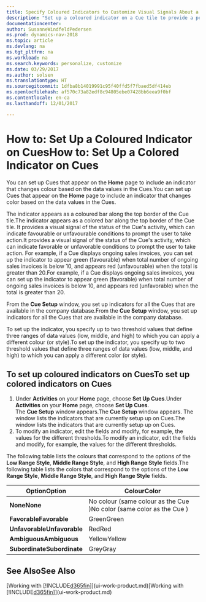 ```yaml
---
title: Specify Coloured Indicators to Customize Visual Signals About a Cue's Activity
description: "Set up a coloured indicator on a Cue tile to provide a personalized visual signal of the Cue’s activity."
documentationcenter: 
author: SusanneWindfeldPedersen
ms.prod: dynamics-nav-2018
ms.topic: article
ms.devlang: na
ms.tgt_pltfrm: na
ms.workload: na
ms.search.keywords: personalize, customize
ms.date: 03/29/2017
ms.author: solsen
ms.translationtype: HT
ms.sourcegitcommit: 1dfba8b14019991c95f40ffd5f7fbaed5df414eb
ms.openlocfilehash: af570c73a82edf8c94805ebe07428bb6eea9f0bf
ms.contentlocale: en-ca
ms.lasthandoff: 12/01/2017

---
```

# <a name="how-to-set-up-a-colored-indicator-on-cues"></a><span data-ttu-id="94166-103">How to: Set Up a Coloured Indicator on Cues</span><span class="sxs-lookup"><span data-stu-id="94166-103">How to: Set Up a Colored Indicator on Cues</span></span>
<span data-ttu-id="94166-104">You can set up Cues that appear on the **Home** page to include an indicator that changes colour based on the data values in the Cues.</span><span class="sxs-lookup"><span data-stu-id="94166-104">You can set up Cues that appear on the **Home** page to include an indicator that changes color based on the data values in the Cues.</span></span>

<span data-ttu-id="94166-105">The indicator appears as a coloured bar along the top border of the Cue tile.</span><span class="sxs-lookup"><span data-stu-id="94166-105">The indicator appears as a colored bar along the top border of the Cue tile.</span></span> <span data-ttu-id="94166-106">It provides a visual signal of the status of the Cue's activity, which can indicate favourable or unfavourable conditions to prompt the user to take action.</span><span class="sxs-lookup"><span data-stu-id="94166-106">It provides a visual signal of the status of the Cue's activity, which can indicate favorable or unfavorable conditions to prompt the user to take action.</span></span> <span data-ttu-id="94166-107">For example, if a Cue displays ongoing sales invoices, you can set up the indicator to appear green (favourable) when total number of ongoing sales invoices is below 10, and appears red (unfavourable) when the total is greater than 20.</span><span class="sxs-lookup"><span data-stu-id="94166-107">For example, if a Cue displays ongoing sales invoices, you can set up the indicator to appear green (favorable) when total number of ongoing sales invoices is below 10, and appears red (unfavorable) when the total is greater than 20.</span></span>

<span data-ttu-id="94166-108">From the **Cue Setup** window, you set up indicators for all the Cues that are available in the company database.</span><span class="sxs-lookup"><span data-stu-id="94166-108">From the **Cue Setup** window, you set up indicators for all the Cues that are available in the company database.</span></span>

<span data-ttu-id="94166-109">To set up the indicator, you specify up to two threshold values that define three ranges of data values (low, middle, and high) to which you can apply a different colour (or style).</span><span class="sxs-lookup"><span data-stu-id="94166-109">To set up the indicator, you specify up to two threshold values that define three ranges of data values (low, middle, and high) to which you can apply a different color (or style).</span></span>

## <a name="to-set-up-colored-indicators-on-cues"></a><span data-ttu-id="94166-110">To set up coloured indicators on Cues</span><span class="sxs-lookup"><span data-stu-id="94166-110">To set up colored indicators on Cues</span></span>
1. <span data-ttu-id="94166-111">Under **Activities** on your **Home** page, choose **Set Up Cues**.</span><span class="sxs-lookup"><span data-stu-id="94166-111">Under **Activities** on your **Home** page, choose **Set Up Cues**.</span></span>  
   <span data-ttu-id="94166-112">The **Cue Setup** window appears.</span><span class="sxs-lookup"><span data-stu-id="94166-112">The **Cue Setup** window appears.</span></span> <span data-ttu-id="94166-113">The window lists the indicators that are currently setup up on Cues.</span><span class="sxs-lookup"><span data-stu-id="94166-113">The window lists the indicators that are currently setup up on Cues.</span></span>
2. <span data-ttu-id="94166-114">To modify an indicator, edit the fields and modify, for example, the values for the different thresholds.</span><span class="sxs-lookup"><span data-stu-id="94166-114">To modify an indicator, edit the fields and modify, for example, the values for the different thresholds.</span></span>  

<span data-ttu-id="94166-115">The following table lists the colours that correspond to the options of the **Low Range Style**, **Middle Range Style**, and **High Range Style** fields.</span><span class="sxs-lookup"><span data-stu-id="94166-115">The following table lists the colors that correspond to the options of the **Low Range Style**, **Middle Range Style**, and **High Range Style** fields.</span></span>

| <span data-ttu-id="94166-116">Option</span><span class="sxs-lookup"><span data-stu-id="94166-116">Option</span></span> | <span data-ttu-id="94166-117">Colour</span><span class="sxs-lookup"><span data-stu-id="94166-117">Color</span></span> |
| --- | --- |
| <span data-ttu-id="94166-118">**None**</span><span class="sxs-lookup"><span data-stu-id="94166-118">**None**</span></span> |<span data-ttu-id="94166-119">No colour (same colour as the Cue )</span><span class="sxs-lookup"><span data-stu-id="94166-119">No color (same color as the Cue )</span></span>|
| <span data-ttu-id="94166-120">**Favorable**</span><span class="sxs-lookup"><span data-stu-id="94166-120">**Favorable**</span></span> |<span data-ttu-id="94166-121">Green</span><span class="sxs-lookup"><span data-stu-id="94166-121">Green</span></span> |
| <span data-ttu-id="94166-122">**Unfavorable**</span><span class="sxs-lookup"><span data-stu-id="94166-122">**Unfavorable**</span></span> |<span data-ttu-id="94166-123">Red</span><span class="sxs-lookup"><span data-stu-id="94166-123">Red</span></span> |
| <span data-ttu-id="94166-124">**Ambiguous**</span><span class="sxs-lookup"><span data-stu-id="94166-124">**Ambiguous**</span></span> |<span data-ttu-id="94166-125">Yellow</span><span class="sxs-lookup"><span data-stu-id="94166-125">Yellow</span></span> |
| <span data-ttu-id="94166-126">**Subordinate**</span><span class="sxs-lookup"><span data-stu-id="94166-126">**Subordinate**</span></span> |<span data-ttu-id="94166-127">Grey</span><span class="sxs-lookup"><span data-stu-id="94166-127">Gray</span></span> |

## <a name="see-also"></a><span data-ttu-id="94166-128">See Also</span><span class="sxs-lookup"><span data-stu-id="94166-128">See Also</span></span>
<span data-ttu-id="94166-129">[Working with [!INCLUDE[d365fin](includes/d365fin_md.md)]](ui-work-product.md)</span><span class="sxs-lookup"><span data-stu-id="94166-129">[Working with [!INCLUDE[d365fin](includes/d365fin_md.md)]](ui-work-product.md)</span></span>

